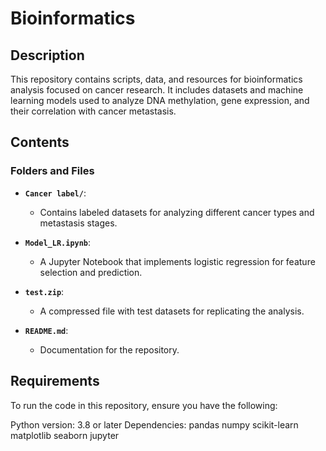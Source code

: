 # Bioinformatics
## **Description**
This repository contains scripts, data, and resources for bioinformatics analysis focused on cancer research. It includes datasets and machine learning models used to analyze DNA methylation, gene expression, and their correlation with cancer metastasis.

## **Contents**
### **Folders and Files**
- **`Cancer label/`**:
  - Contains labeled datasets for analyzing different cancer types and metastasis stages.

- **`Model_LR.ipynb`**:
  - A Jupyter Notebook that implements logistic regression for feature selection and prediction.

- **`test.zip`**:
  - A compressed file with test datasets for replicating the analysis.

- **`README.md`**:
  - Documentation for the repository.

## **Requirements**
To run the code in this repository, ensure you have the following:

Python version: 3.8 or later
Dependencies:
pandas
numpy
scikit-learn
matplotlib
seaborn
jupyter
